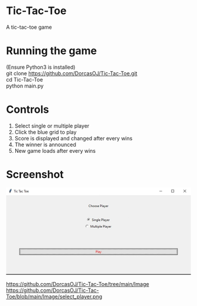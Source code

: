 # Tic-Tac-Toe
A tic-tac-toe game<p>

# Running the game
(Ensure Python3 is installed) <br/>
git clone https://github.com/DorcasOJ/Tic-Tac-Toe.git <br/>
cd Tic-Tac-Toe <br/>
python main.py <p>

# Controls
1. Select single or multiple player <br/>
2. Click the blue grid to play <br/>
3. Score is displayed and changed after every wins <br/>
4. The winner is announced <br/>
5. New game loads after every wins <p>

# Screenshot
![Select Player](https://github.com/DorcasOJ/Tic-Tac-Toe/blob/main/Image/select_player.png?raw=true 'Select Player')

https://github.com/DorcasOJ/Tic-Tac-Toe/tree/main/Image
https://github.com/DorcasOJ/Tic-Tac-Toe/blob/main/Image/select_player.png
